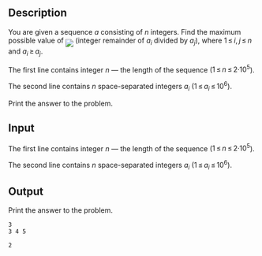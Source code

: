 ## Description

<div><p>You are given a sequence <span class="tex-span"><i>a</i></span> consisting of <span class="tex-span"><i>n</i></span> integers. Find the maximum possible value of <img align="middle" class="tex-formula" src="file://cAYzSnE2.png" style="max-width: 100.0%;max-height: 100.0%;"> (integer remainder of <span class="tex-span"><i>a</i><sub class="lower-index"><i>i</i></sub></span> divided by <span class="tex-span"><i>a</i><sub class="lower-index"><i>j</i></sub></span>), where <span class="tex-span">1 ≤ <i>i</i>, <i>j</i> ≤ <i>n</i></span> and <span class="tex-span"><i>a</i><sub class="lower-index"><i>i</i></sub> ≥ <i>a</i><sub class="lower-index"><i>j</i></sub></span>.</p></div><div class="input-specification"><p>The first line contains integer <span class="tex-span"><i>n</i></span>&nbsp;— the length of the sequence (<span class="tex-span">1 ≤ <i>n</i> ≤ 2·10<sup class="upper-index">5</sup></span>). </p><p>The second line contains <span class="tex-span"><i>n</i></span> space-separated integers <span class="tex-span"><i>a</i><sub class="lower-index"><i>i</i></sub></span> (<span class="tex-span">1 ≤ <i>a</i><sub class="lower-index"><i>i</i></sub> ≤ 10<sup class="upper-index">6</sup></span>).</p></div><div class="output-specification"><p>Print the answer to the problem.</p></div>

## Input

<p>The first line contains integer <span class="tex-span"><i>n</i></span>&nbsp;— the length of the sequence (<span class="tex-span">1 ≤ <i>n</i> ≤ 2·10<sup class="upper-index">5</sup></span>). </p><p>The second line contains <span class="tex-span"><i>n</i></span> space-separated integers <span class="tex-span"><i>a</i><sub class="lower-index"><i>i</i></sub></span> (<span class="tex-span">1 ≤ <i>a</i><sub class="lower-index"><i>i</i></sub> ≤ 10<sup class="upper-index">6</sup></span>).</p>

## Output

<p>Print the answer to the problem.</p>





```input1
3
3 4 5

```




```output1
2

```


